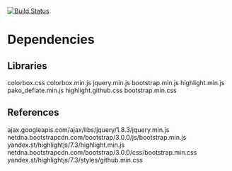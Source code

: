 [![Build Status](https://travis-ci.org/Dynalon/mdwiki.png?branch=master)](https://travis-ci.org/Dynalon/mdwiki)


Dependencies
===

Libraries
---
colorbox.css
colorbox.min.js
jquery.min.js
bootstrap.min.js
highlight.min.js
pako_deflate.min.js
highlight.github.css
bootstrap.min.css

References
---
ajax.googleapis.com/ajax/libs/jquery/1.8.3/jquery.min.js
netdna.bootstrapcdn.com/bootstrap/3.0.0/js/bootstrap.min.js
yandex.st/highlightjs/7.3/highlight.min.js
netdna.bootstrapcdn.com/bootstrap/3.0.0/css/bootstrap.min.css
yandex.st/highlightjs/7.3/styles/github.min.css